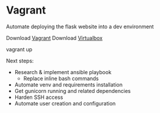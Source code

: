 # Vagrant
Automate deploying the flask website into a dev environment

Download [Vagrant](https://www.vagrantup.com/downloads.html)
Download [Virtualbox](https://www.virtualbox.org/wiki/Downloads)

vagrant up

Next steps:
 - Research & implement ansible playbook
     - Replace inline bash commands
 - Automate venv and requirements installation
 - Get gunicorn running and related dependencies
 - Harden SSH access
 - Automate user creation and configuration
